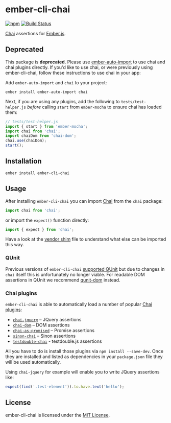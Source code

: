 
ember-cli-chai
==============================================================================

[![npm](https://img.shields.io/npm/v/ember-cli-chai.svg)](https://www.npmjs.com/package/ember-cli-chai)
[![Build Status](https://travis-ci.org/ember-cli/ember-cli-chai.svg?branch=master)](https://travis-ci.org/ember-cli/ember-cli-chai)

[Chai](http://chaijs.com/) assertions for [Ember.js](http://emberjs.com/).

Deprecated
------------------------------------------------------------------------------

This package is **deprecated**. Please use [ember-auto-import](https://github.com/ef4/ember-auto-import) to use chai and chai plugins directly. If you'd like to use chai, or were previously using ember-cli-chai, follow these instructions to use chai in your app:

Add `ember-auto-import` and `chai` to your project:

`ember install ember-auto-import chai`

Next, if you are using any plugins, add the following to `tests/test-helper.js` _before_ calling `start` from `ember-mocha` to ensure chai has loaded them:

```javascript
// tests/test-helper.js
import { start } from 'ember-mocha';
import chai from 'chai';
import chaiDom from 'chai-dom';
chai.use(chaiDom);
start();
```


Installation
------------------------------------------------------------------------------

```
ember install ember-cli-chai
```

Usage
------------------------------------------------------------------------------

After installing `ember-cli-chai` you can import [Chai](http://chaijs.com/)
from the `chai` package:

```js
import chai from 'chai';
```

or import the `expect()` function directly:

```js
import { expect } from 'chai';
```

Have a look at the [vendor shim](vendor/shims/chai.js) file to understand
what else can be imported this way.


### QUnit

Previous versions of `ember-cli-chai` [supported QUnit](https://github.com/ember-cli/ember-cli-chai/pull/6)
but due to changes in `chai` itself this is unfortunately no longer viable.
For readable DOM assertions in QUnit we recommend [qunit-dom](https://github.com/simplabs/qunit-dom)
instead.


### Chai plugins

`ember-cli-chai` is able to automatically load a number of popular
[Chai plugins](http://chaijs.com/plugins/):

- [`chai-jquery`](https://github.com/chaijs/chai-jquery) – JQuery assertions
- [`chai-dom`](https://github.com/nathanboktae/chai-dom) – DOM assertions
- [`chai-as-promised`](https://github.com/domenic/chai-as-promised) – Promise assertions
- [`sinon-chai`](https://github.com/domenic/sinon-chai) – Sinon assertions
- [`testdouble-chai`](https://github.com/BaseCase/testdouble-chai) - testdouble.js assertions

All you have to do is install those plugins via `npm install --save-dev`.
Once they are installed and listed as dependencies in your `package.json` file
they will be used automatically.

Using `chai-jquery` for example will enable you to write JQuery assertions
like:

```js
expect(find('.test-element')).to.have.text('hello');
```


License
------------------------------------------------------------------------------
ember-cli-chai is licensed under the [MIT License](LICENSE.md).
